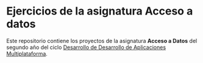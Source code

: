 # Ejercicios de la asignatura Acceso a datos
Este repositorio contiene los proyectos de la asignatura **Acceso a Datos** del segundo año del ciclo [Desarrollo de Desarrollo de Aplicaciones Multiplataforma](https://www.juntadeandalucia.es/educacion/portals/web/formacion-profesional-andaluza/fp-grado-superior/detalle-titulo?idTitulo=51).
